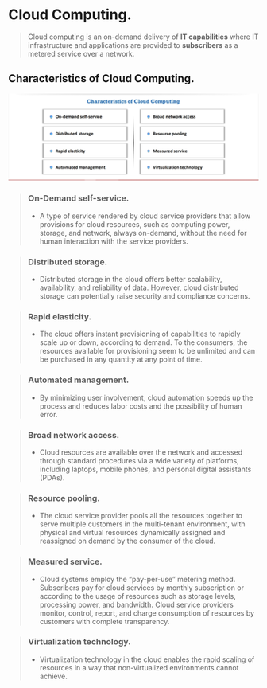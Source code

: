 # Cloud Computing. 

> Cloud computing is an on-demand delivery of **IT capabilities** where IT infrastructure and applications are provided to **subscribers** as a metered service over a network. 


## Characteristics of Cloud Computing.  


![Chacteristics of Cloud Computing](/Cloud-Computing/Characteristics-of-Cloud-Computing.png)  


> ### **On-Demand self-service**. 
> 
> - A type of service rendered by cloud service providers that allow provisions for cloud resources, such as computing power, storage, and network, always on-demand, without the need for human interaction with the service providers. 


> ### **Distributed storage**. 
>
> - Distributed storage in the cloud offers better scalability, availability, and reliability of data. However, cloud distributed storage can potentially raise security and compliance concerns.  


> ### **Rapid elasticity**. 
>
> - The cloud offers instant provisioning of capabilities to rapidly scale up or down, according to demand. To the consumers, the resources available for provisioning seem to be unlimited and can be purchased in any quantity at any point of time.  

> ### **Automated management**. 
>
> - By minimizing user involvement, cloud automation speeds up the process and reduces labor costs and the possibility of human error.  

> ### **Broad network access**. 
>
> - Cloud resources are available over the network and accessed through standard procedures via a wide variety of platforms, including laptops, mobile phones, and personal digital assistants (PDAs).  

> ### **Resource pooling**. 
>
> - The cloud service provider pools all the resources together to serve multiple customers in the multi-tenant environment, with physical and virtual resources dynamically assigned and reassigned on demand by the consumer of the cloud.  

> ### **Measured service**. 
>
> - Cloud systems employ the “pay-per-use” metering method. Subscribers pay for cloud services by monthly subscription or according to the usage of resources such as storage levels, processing power, and bandwidth. Cloud service providers monitor, control, report, and charge consumption of resources by customers with complete transparency.  

> ### **Virtualization technology**. 
>
> - Virtualization technology in the cloud enables the rapid scaling of resources in a way that non-virtualized environments cannot achieve.  

